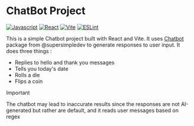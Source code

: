 # ChatBot Project


[![Javascript](https://img.shields.io/badge/JavaScript-323330?style=for-the-badge&logo=javascript&logoColor=F7DF1E)](https://www.javascript.com/)
[![React](https://img.shields.io/badge/React-20232A?style=for-the-badge&logo=react&logoColor=61DAFB)](https://reactjs.org/)
[![Vite](https://img.shields.io/badge/Vite-646CFF?style=for-the-badge&logo=vite&logoColor=FFD62B)](https://vitejs.dev/)
[![ESLint](https://img.shields.io/badge/ESLint-4BAA51?style=for-the-badge&logo=eslint&logoColor=white)](https://eslint.org/)

This is a simple Chatbot project built with React and Vite. It uses [Chatbot](https://www.npmjs.com/package/supersimpledev) package from @supersimpledev to generate responses to user input. It does three things :
- Replies to hello and thank you messages
- Tells you today's date
- Rolls a die
- Flips a coin

> [!IMPORTANT]
> The chatbot may lead to inaccurate results since the responses are not AI-generated but rather are default, and it 
> reads user messages based on regex


